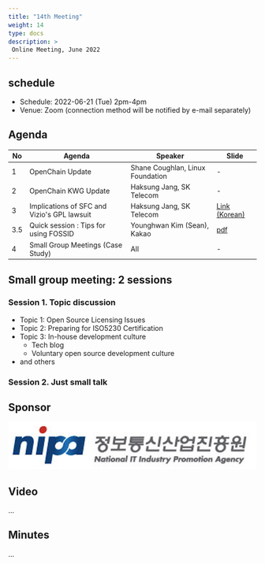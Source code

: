 ```yaml
---
title: "14th Meeting"
weight: 14
type: docs
description: >
 Online Meeting, June 2022
---
```


## schedule

* Schedule: 2022-06-21 (Tue) 2pm-4pm
* Venue: Zoom (connection method will be notified by e-mail separately)

## Agenda
| No | Agenda | Speaker | Slide |
|----|-----------------|------|------|
| 1 | OpenChain Update | Shane Coughlan, Linux Foundation | - |
| 2 | OpenChain KWG Update | Haksung Jang, SK Telecom | - |
| 3 | Implications of SFC and Vizio's GPL lawsuit | Haksung Jang, SK Telecom | [Link (Korean)](https://devocean.sk.com/opensource/techBoardDetail.do?ID=163978) |
| 3.5 | Quick session : Tips for using FOSSID | Younghwan Kim (Sean), Kakao | [pdf](./Fossid%20Ignore%20rule.pdf) |
| 4 | Small Group Meetings (Case Study) | All | - |

## Small group meeting: 2 sessions
### Session 1. Topic discussion
- Topic 1: Open Source Licensing Issues
- Topic 2: Preparing for ISO5230 Certification
- Topic 3: In-house development culture
   - Tech blog
   - Voluntary open source development culture
- and others

### Session 2. Just small talk 


## Sponsor
![nipa](./nipg-logo.png)

## Video
...

## Minutes
...
